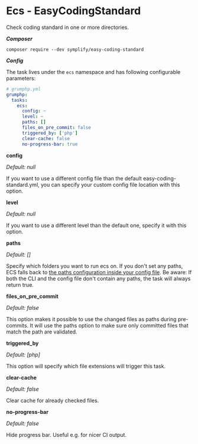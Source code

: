 #  Ecs - EasyCodingStandard

Check coding standard in one or more directories.

***Composer***

```
composer require --dev symplify/easy-coding-standard
```

***Config***

The task lives under the `ecs` namespace and has following configurable parameters:

```yaml
# grumphp.yml
grumphp:
  tasks:
    ecs:
      config: ~
      level: ~
      paths: []
      files_on_pre_commit: false
      triggered_by: ['php']
      clear-cache: false
      no-progress-bar: true

```

**config**

*Default: null*

If you want to use a different config file than the default easy-coding-standard.yml, you can specify your custom config file location with this option.


**level**

*Default: null*

If you want to use a different level than the default one, specify it with this option.


**paths**

*Default: []*

Specify which folders you want to run ecs on.
If you don't set any paths, ECS falls back to [the paths configuration inside your config file](https://github.com/symplify/easy-coding-standard#set-paths).
Be aware: If both the CLI and the config file don't contain any paths, the task will always return true.

**files_on_pre_commit**

*Default: false*

This option makes it possible to use the changed files as paths during pre-commits.
It will use the paths option to make sure only committed files that match the path are validated.

**triggered_by**

*Default: [php]*

This option will specify which file extensions will trigger this task.


**clear-cache**

*Default: false*

Clear cache for already checked files.


**no-progress-bar**

*Default: false*

Hide progress bar. Useful e.g. for nicer CI output.
